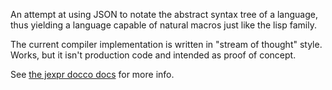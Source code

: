 An attempt at using JSON to notate the abstract syntax tree
of a language, thus yielding a language capable of natural 
macros just like the lisp family.

The current compiler implementation is written in "stream of
thought" style. Works, but it isn't production code and intended
as proof of concept.

See [the jexpr docco docs](http://srikumarks.github.com/jexpr)
for more info.


